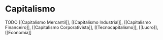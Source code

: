 # Capitalismo

TODO [[Capitalismo Mercantil]], [[Capitalismo Industrial]], [[Capitalismo Financeiro]], [[Capitalismo Corporativista]], [[Tecnocapitalismo]], [[Lucro]], [[Economia]]
